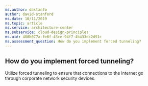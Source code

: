 ```yaml
---
ms.author: dastanfo
author: david-stanford
ms.date: 10/11/2019
ms.topic: article
ms.service: architecture-center
ms.subservice: cloud-design-principles
ms.uid: 480b077a-fe6f-43ce-94f7-4b433dc2d91c
ms.assessment_question: How do you implement forced tunneling?
---
```

## How do you implement forced tunneling?

Utilize forced tunneling to ensure that connections to the Internet go through corporate network security devices.
